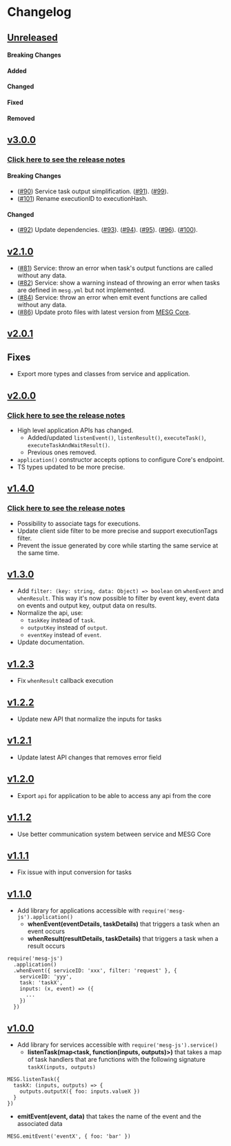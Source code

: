 # Changelog

## [Unreleased](https://github.com/mesg-foundation/mesg-js/compare/v3.0.0...master)

#### Breaking Changes
#### Added
#### Changed
#### Fixed
#### Removed

## [v3.0.0](https://github.com/mesg-foundation/mesg-js/releases/tag/v3.0.0)

### [Click here to see the release notes](https://forum.mesg.com/t/mesg-engine-v0-10-js-cli-and-js-library-v3-0-0-release-notes/317)

#### Breaking Changes

- ([#90](https://github.com/mesg-foundation/mesg-js/pull/90)) Service task output simplification. ([#91](https://github.com/mesg-foundation/mesg-js/pull/91)). ([#99](https://github.com/mesg-foundation/mesg-js/pull/99)).
- ([#101](https://github.com/mesg-foundation/mesg-js/pull/101)) Rename executionID to executionHash.

#### Changed

- ([#92](https://github.com/mesg-foundation/mesg-js/pull/92)) Update dependencies. ([#93](https://github.com/mesg-foundation/mesg-js/pull/93)). ([#94](https://github.com/mesg-foundation/mesg-js/pull/94)). ([#95](https://github.com/mesg-foundation/mesg-js/pull/95)). ([#96](https://github.com/mesg-foundation/mesg-js/pull/96)). ([#100](https://github.com/mesg-foundation/mesg-js/pull/100)).

## [v2.1.0](https://github.com/mesg-foundation/mesg-js/releases/tag/v2.1.0)

- ([#81](https://github.com/mesg-foundation/mesg-js/pull/81)) Service: throw an error when task's output functions are called without any data.
- ([#82](https://github.com/mesg-foundation/mesg-js/pull/82)) Service: show a warning instead of throwing an error when tasks are defined in `mesg.yml` but not implemented.
- ([#84](https://github.com/mesg-foundation/mesg-js/pull/84)) Service: throw an error when emit event functions are called without any data.
- ([#86](https://github.com/mesg-foundation/mesg-js/pull/86)) Update proto files with latest version from [MESG Core](https://github.com/mesg-foundation/core).


## [v2.0.1](https://github.com/mesg-foundation/mesg-js/releases/tag/v2.0.1)

## Fixes

- Export more types and classes from service and application.

## [v2.0.0](https://github.com/mesg-foundation/mesg-js/releases/tag/v2.0.0)

### [Click here to see the release notes](https://forum.mesg.com/t/mesg-js-v2-0-0-release-notes/196)

- High level application APIs has changed.
  - Added/updated `listenEvent()`, `listenResult()`, `executeTask()`, `executeTaskAndWaitResult()`.
  - Previous ones removed.
- `application()` constructor accepts options to configure Core's endpoint.
- TS types updated to be more precise.

## [v1.4.0](https://github.com/mesg-foundation/mesg-js/releases/tag/v1.4.0)

### [Click here to see the release notes](https://forum.mesg.com/t/mesg-js-v1-4-0-release-notes/99)

- Possibility to associate tags for executions.
- Update client side filter to be more precise and support executionTags filter.
- Prevent the issue generated by core while starting the same service at the same time.

## [v1.3.0](https://github.com/mesg-foundation/mesg-js/releases/tag/v1.3.0)

- Add `filter: (key: string, data: Object) => boolean` on `whenEvent` and `whenResult`.
This way it's now possible to filter by event key, event data on events and
output key, output data on results.
- Normalize the api, use:
  - `taskKey` instead of `task`.
  - `outputKey` instead of `output`.
  - `eventKey` instead of `event`.
- Update documentation.

## [v1.2.3](https://github.com/mesg-foundation/mesg-js/releases/tag/v1.2.3)

- Fix `whenResult` callback execution

## [v1.2.2](https://github.com/mesg-foundation/mesg-js/releases/tag/v1.2.2)

- Update new API that normalize the inputs for tasks

## [v1.2.1](https://github.com/mesg-foundation/mesg-js/releases/tag/v1.2.1)

- Update latest API changes that removes error field

## [v1.2.0](https://github.com/mesg-foundation/mesg-js/releases/tag/v1.2.0)

- Export `api` for application to be able to access any api from the core

## [v1.1.2](https://github.com/mesg-foundation/mesg-js/releases/tag/v1.1.2)

- Use better communication system between service and MESG Core

## [v1.1.1](https://github.com/mesg-foundation/mesg-js/releases/tag/v1.1.1)

- Fix issue with input conversion for tasks

## [v1.1.0](https://github.com/mesg-foundation/mesg-js/releases/tag/v1.1.0)

- Add library for applications accessible with `require('mesg-js').application()`
  - **whenEvent(eventDetails, taskDetails)** that triggers a task when an event occurs
  - **whenResult(resultDetails, taskDetails)** that triggers a task when a result occurs

```
require('mesg-js')
  .application()
  .whenEvent({ serviceID: 'xxx', filter: 'request' }, {
    serviceID: 'yyy',
    task: 'taskX',
    inputs: (x, event) => ({
      ...
    })
  })
```

## [v1.0.0](https://github.com/mesg-foundation/mesg-js/releases/tag/v1.0.0)

- Add library for services accessible with `require('mesg-js').service()`
  - **listenTask(map<task, function(inputs, outputs)>)** that takes a map of task handlers that are functions with the following signature `taskX(inputs, outputs)`
```
MESG.listenTask({
  taskX: (inputs, outputs) => {
    outputs.outputX({ foo: inputs.valueX })
  }
})
```

  - **emitEvent(event, data)** that takes the name of the event and the associated data
```
MESG.emitEvent('eventX', { foo: 'bar' })
```

